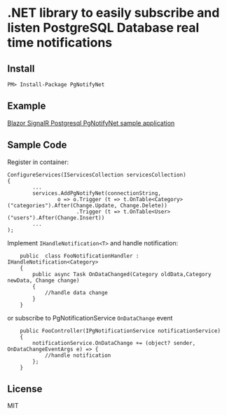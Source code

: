 # .NET library to easily subscribe and listen PostgreSQL Database real time notifications

## Install
```
PM> Install-Package PgNotifyNet
```
## Example

[Blazor SignalR Postgresql PgNotifyNet sample application](samples/PgNotifyNet.Sample/README.md)

## Sample Code

Register in container:
```
ConfigureServices(IServicesCollection servicesCollection)
{
        ...
        services.AddPgNotifyNet(connectionString,
                o => o.Trigger (t => t.OnTable<Category>("categories").After(Change.Update, Change.Delete))
                      .Trigger (t => t.OnTable<User>("users").After(Change.Insert))
        ...
);
```
Implement ```IHandleNotification<T>``` and handle notification:
```
    public  class FooNotificationHandler : IHandleNotification<Category>
    {
        public async Task OnDataChanged(Category oldData,Category newData, Change change)
        {
            //handle data change
        }
    }
```

or subscribe to PgNotificationService ```OnDataChange``` event 
```
    public FooController(IPgNotificationService notificationService)
    {
        notificationService.OnDataChange += (object? sender, OnDataChangeEventArgs e) => { 
            //handle notification
        };
    }

```


## License
MIT
